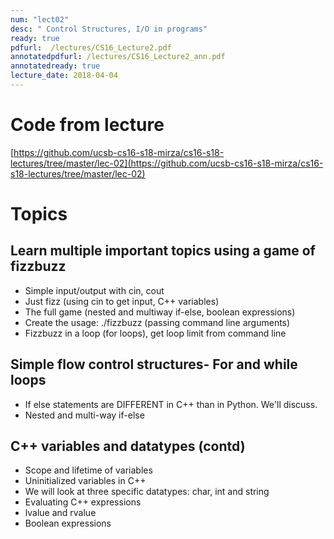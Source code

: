 ```yaml
---
num: "lect02"
desc: " Control Structures, I/O in programs"
ready: true
pdfurl:  /lectures/CS16_Lecture2.pdf
annotatedpdfurl: /lectures/CS16_Lecture2_ann.pdf
annotatedready: true
lecture_date: 2018-04-04
---
```


# Code from lecture

[https://github.com/ucsb-cs16-s18-mirza/cs16-s18-lectures/tree/master/lec-02](https://github.com/ucsb-cs16-s18-mirza/cs16-s18-lectures/tree/master/lec-02)

# Topics


## Learn multiple important topics using a game of fizzbuzz

* Simple input/output with cin, cout
* Just fizz (using cin to get input, C++ variables)
* The full game (nested and multiway if-else, boolean expressions)
* Create the usage: ./fizzbuzz <number> (passing command line arguments)
* Fizzbuzz in a loop (for loops), get loop limit from command line 


## Simple flow control structures- For and while loops
* If else statements are DIFFERENT in C++ than in Python. We'll discuss.
* Nested and multi-way if-else

## C++ variables and datatypes (contd)
* Scope and lifetime of variables
* Uninitialized variables in C++
* We will look at three specific datatypes: char, int and string
* Evaluating C++ expressions
* lvalue and rvalue
* Boolean expressions



